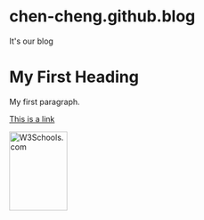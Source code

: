 # chen-cheng.github.blog
It's our blog

<!DOCTYPE html>
<html>
<head>
<title>Page Title</title>
</head>
<body>

<h1>My First Heading</h1>
<p>My first paragraph.</p>



<a href="https://www.w3schools.com">This is a link</a>






<img src="w3schools.jpg" alt="W3Schools.com" width="104" height="142">




</body>
</html>
